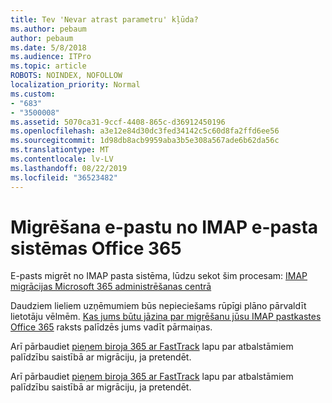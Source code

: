 ```yaml
---
title: Tev 'Nevar atrast parametru' kļūda?
ms.author: pebaum
author: pebaum
ms.date: 5/8/2018
ms.audience: ITPro
ms.topic: article
ROBOTS: NOINDEX, NOFOLLOW
localization_priority: Normal
ms.custom:
- "683"
- "3500008"
ms.assetid: 5070ca31-9ccf-4408-865c-d36912450196
ms.openlocfilehash: a3e12e84d30dc3fed34142c5c60d8fa2ffd6ee56
ms.sourcegitcommit: 1d98db8acb9959aba3b5e308a567ade6b62da56c
ms.translationtype: MT
ms.contentlocale: lv-LV
ms.lasthandoff: 08/22/2019
ms.locfileid: "36523482"
---
```

# <a name="migrating-email-from-imap-email-system-to-office-365"></a>Migrēšana e-pastu no IMAP e-pasta sistēmas Office 365

E-pasts migrēt no IMAP pasta sistēma, lūdzu sekot šim procesam: [IMAP migrācijas Microsoft 365 administrēšanas centrā](https://support.office.com/article/4682f2e4-f720-4868-91ab-207f5b0c325d)
  
Daudziem lieliem uzņēmumiem būs nepieciešams rūpīgi plāno pārvaldīt lietotāju vēlmēm. [Kas jums būtu jāzina par migrēšanu jūsu IMAP pastkastes Office 365](https://docs.microsoft.com/Exchange/mailbox-migration/migrating-imap-mailboxes/migrating-imap-mailboxes) raksts palīdzēs jums vadīt pārmaiņas.

Arī pārbaudiet [pieņem biroja 365 ar FastTrack](https://www.microsoft.com/fasttrack/microsoft-365/office-365) lapu par atbalstāmiem palīdzību saistībā ar migrāciju, ja pretendēt.
  

Arī pārbaudiet [pieņem biroja 365 ar FastTrack](https://www.microsoft.com/fasttrack/microsoft-365/office-365) lapu par atbalstāmiem palīdzību saistībā ar migrāciju, ja pretendēt.
  